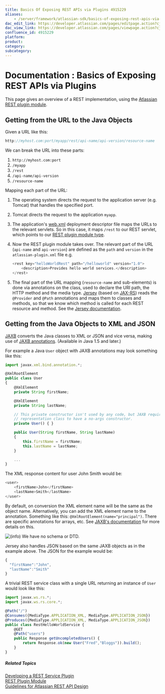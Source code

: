 ```yaml
---
title: Basics Of Exposing REST APIs via Plugins 4915229
aliases:
    - /server/framework/atlassian-sdk/basics-of-exposing-rest-apis-via-plugins-4915229.html
dac_edit_link: https://developer.atlassian.com/pages/editpage.action?cjm=wozere&pageId=4915229
dac_view_link: https://developer.atlassian.com/pages/viewpage.action?cjm=wozere&pageId=4915229
confluence_id: 4915229
platform:
product:
category:
subcategory:
---
```

# Documentation : Basics of Exposing REST APIs via Plugins

This page gives an overview of a REST implementation, using the [Atlassian REST plugin module](https://developer.atlassian.com/display/REST/REST+Plugin+Module).

## Getting from the URL to the Java Objects

Given a URL like this:

``` javascript
http://myhost.com:port/myapp/rest/api-name/api-version/resource-name
```

We can break the URL into these parts:

1.  `http://myhost.com:port`
2.  `/myapp`
3.  `/rest`
4.  `/api-name/api-version`
5.  `/resource-name`

Mapping each part of the URL:

1.  The operating system directs the request to the application server (e.g. Tomcat) that handles the specified port.
2.  Tomcat directs the request to the application `myapp`.
3.  The application's <a href="http://wiki.metawerx.net/wiki/Web.xml" class="external-link">web.xml</a> deployment descriptor file maps the URLs to the relevant servlets. So in this case, it maps `/rest` to our REST servlet, which points to our [REST plugin module type](https://developer.atlassian.com/display/REST/REST+Plugin+Module).
4.  Now the REST plugin module takes over. The relevant part of the URL (`api-name` and `api-version`) are defined as the `path` and `version` in the `atlassian-plugin.xml` file e.g.
    ``` javascript
    <rest key="helloWorldRest" path="/helloworld" version="1.0">
        <description>Provides hello world services.</description>
    </rest>
    ```

5.  The final part of the URL mapping (`resource-name` and sub-elements) is done via annotations on the class, used to declare the URI path, the HTTP method and the media type. <a href="https://jersey.dev.java.net/" class="external-link">Jersey</a> (based on <a href="https://jsr311.dev.java.net/" class="external-link">JAX-RS</a>) reads the `@Provider` and `@Path` annotations and maps them to classes and methods, so that we know which method is called for each REST resource and method. See the <a href="https://jersey.dev.java.net/use/getting-started.html" class="external-link">Jersey documentation</a>.

## Getting from the Java Objects to XML and JSON

<a href="http://java.sun.com/developer/technicalArticles/WebServices/jaxb/" class="external-link">JAXB</a> converts the Java classes to XML or JSON and vice versa, making use of <a href="https://jaxb.dev.java.net/nonav/2.1.3/docs/api/javax/xml/bind/annotation/package-summary.html" class="external-link">JAXB annotations</a>. (Available in Java 1.5 and later.)

For example a Java `User` object with JAXB annotations may look something like this:

``` javascript
import javax.xml.bind.annotation.*;

@XmlRootElement
public class User
{
    @XmlElement
    private String firstName;

    @XmlElement
    private String lastName;

    // This private constructor isn't used by any code, but JAXB requires any
    // representation class to have a no-args constructor.
    private User() { }

    public User(String firstName, String lastName)
    {
        this.firstName = firstName;
        this.lastName = lastName;
    }

    ...
}
```

The XML response content for user John Smith would be:

``` javascript
<user>
    <firstName>John</firstName>
    <lastName>Smith</lastName>
</user>
```

By default, on conversion the XML element name will be the same as the object name. Alternatively, you can add the XML element name to the annotation. Something like this: `@XmlRootElement(name="principal")`. There are specific annotations for arrays, etc. See <a href="https://jaxb.dev.java.net/" class="external-link">JAXB's documentation</a> for more details on this.

![(info)](/server/framework/atlassian-sdk/images/icons/emoticons/information.png) We have no schema or DTD.

Jersey also handles JSON based on the same JAXB objects as in the example above. The JSON for the example would be:

``` javascript
{
  "firstName":"John",
  "lastName":"Smith"
}
```

A trivial REST service class with a single URL returning an instance of `User` would look like this:

``` javascript
import javax.ws.rs.*;
import javax.ws.rs.core.*;

@Path("/")
@Consumes({MediaType.APPLICATION_XML, MediaType.APPLICATION_JSON})
@Produces({MediaType.APPLICATION_XML, MediaType.APPLICATION_JSON})
public class RestHelloWorldService {
    @GET
    @Path("users")
    public Response getUncompletedUsers() {
        return Response.ok(new User("Fred","Bloggs")).build();
    }
}
```

##### Related Topics

<a href="/pages/createpage.action?spaceKey=REST&amp;title=Developing+a+REST+Service+Plugin" class="createlink">Developing a REST Service Plugin</a>  
[REST Plugin Module](https://developer.atlassian.com/display/REST/REST+Plugin+Module)  
[Guidelines for Atlassian REST API Design](https://developer.atlassian.com/display/REST/Guidelines+for+Atlassian+REST+API+Design)





















































































































































































































































